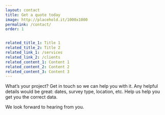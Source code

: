 ```yaml
---
layout: contact
title: Get a quote today
image: http://placehold.it/1000x1000
permalink: /contact/
order: 1


related_title_1: Title 1
related_title_2: Title 2
related_link_1: /services
related_link_2: /clients
related_content_1: Content 1
related_content_2: Content 2
related_content_3: Content 3
---
```


 What’s your project? Get in touch so we can help you with it. Any helpful details would be great: dates, survey type, location, etc. Help us help you get you the correct data. 
 
We look forward to hearing from you.
